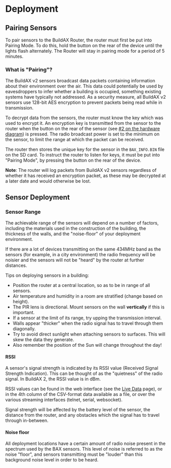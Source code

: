 # Deployment

## Pairing Sensors

To pair sensors to the BuildAX Router, the router must first be put into 
Pairing Mode. To do this, hold the button on the rear of the device until the 
lights flash alternately. The Router will stay in pairing mode for a period of
5 minutes.

### What is "Pairing"?

The BuildAX v2 sensors broadcast data packets containing information about 
their environment over the air. This data could potentially be used by
eavesdroppers to infer whether a building is occupied, something existing 
systems have typically not addressed. As a security measure, all BuildAX v2 
sensors use 128-bit AES encryption to prevent packets being read while in 
transmission.

To decrypt data from the sensors, the router must know the key which was used
to encrypt it. An encryption key is transmitted from the sensor to the router 
when the button on the rear of the sensor (see [#2 on the hardware diagram](hardware.md#rear)) 
is pressed. The radio broadcast power is set to the minimum on the sensor, to
limit the range at which the packet can be received. 

The router then stores the unique key for the sensor in the `BAX_INFO.BIN` 
file on the SD card. To instruct the router to listen for keys, it must be put
into "Pairing Mode", by pressing the button on the rear of the device.

__Note__: The router will log packets from BuildAX v2 sensors regardless of 
whether it has received an encryption packet, as these may be decrypted at a 
later date and would otherwise be lost. 


## Sensor Deployment

### Sensor Range

The achievable range of the sensors will depend on a number of factors,
including the materials used in the construction of the building, the thickness
of the walls, and the "noise-floor" of your deployment environment. 

If there are a lot of devices transmitting on the same 434MHz band as the 
sensors (for example, in a city environment) the radio frequency will be 
noisier and the sensors will not be "heard" by the router at further distances.

Tips on deploying sensors in a building:

 * Position the router at a central location, so as to be in range of all sensors.
 * Air temperature and humidity in a room are stratified (change based on height). 
 * The PIR lens is directional. Mount sensors on the wall **vertically** if this is important.
 * If a sensor at the limit of its range, try upping the transmission interval.
 * Walls appear "thicker" when the radio signal has to travel through them diagonally.
 * Try to avoid direct sunlight when attaching sensors to surfaces. This will skew the data they generate.
 * Also remember the position of the Sun will change throughout the day!

#### RSSI

A sensor's signal strength is indicated by its RSSI value (Received Signal
Strength Indication). This can be thought of as the "quietness" of the radio
signal. In BuildAX 2, the RSSI value is in dBm.

RSSI values can be found in the web interface (see the [Live Data](user-guide.md#sensors)
page), or in the 4th column of the CSV-format data available as a file, or
over the various streaming interfaces (telnet, serial, websocket).

Signal strength will be affected by the battery level of the sensor, the 
distance from the router, and any obstacles which the signal has to travel
through in-between.

#### Noise floor

All deployment locations have a certain amount of radio noise present in the
spectrum used by the BAX sensors. This level of noise is referred to as the
noise "floor", and sensors transmitting must be "louder" than this background
noise level in order to be heard.


